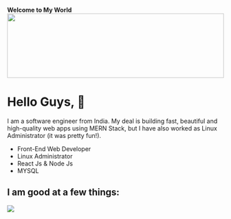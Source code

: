 **Welcome to My World**
<img src="https://raw.githubusercontent.com/matfantinel/matfantinel/master/waves.svg" width="100%" height="150">

# Hello Guys, 👋️

I am a software engineer from India. My deal is building fast, beautiful and high-quality web apps using MERN Stack, but I have also worked as Linux Administrator (it was pretty fun!).


<ul>
<li>Front-End Web Developer</li>
<li>Linux Administrator</li>
<li>React Js & Node Js</li>
<li>MYSQL</li>
</ul>

## I am good at a few things:

<img src="https://raw.githubusercontent.com/matfantinel/matfantinel/master/tags.svg" width="auto" height="auto">
